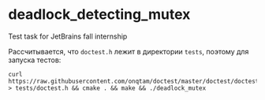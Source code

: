 # deadlock_detecting_mutex
Test task for JetBrains fall internship

Рассчитывается, что `doctest.h` лежит в директории `tests`, поэтому для запуска тестов:
```
curl https://raw.githubusercontent.com/onqtam/doctest/master/doctest/doctest.h > tests/doctest.h && cmake . && make && ./deadlock_mutex
```
